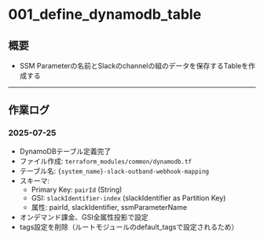 # 001_define_dynamodb_table

## 概要

- SSM Parameterの名前とSlackのchannelの組のデータを保存するTableを作成する

---

## 作業ログ

### 2025-07-25
- DynamoDBテーブル定義完了
- ファイル作成: `terraform_modules/common/dynamodb.tf`
- テーブル名: `{system_name}-slack-outband-webhook-mapping`
- スキーマ:
  - Primary Key: `pairId` (String)
  - GSI: `slackIdentifier-index` (slackIdentifier as Partition Key)
  - 属性: pairId, slackIdentifier, ssmParameterName
- オンデマンド課金、GSI全属性投影で設定
- tags設定を削除（ルートモジュールのdefault_tagsで設定されるため）